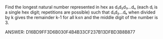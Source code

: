 Find the longest natural number represented in hex as d₁d₂d₃...dₙ (each dᵢ is a single hex digit; repetitions are possible) such that d₁d₂...dₖ when divided by k gives the remainder k-1 for all k≤n and the middle digit of the number is 3.

ANSWER: D16BD9FF3D6B030F4B4B33CF237B13DFBD3B8B877